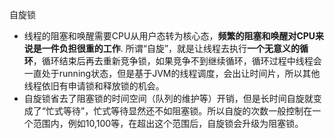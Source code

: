 自旋锁

- 线程的阻塞和唤醒需要CPU从用户态转为核心态，**频繁的阻塞和唤醒对CPU来说是一件负担很重的工作**. 所谓“自旋”，就是让线程去执行**一个无意义的循环**，循环结束后再去重新竞争锁，如果竞争不到继续循环，循环过程中线程会一直处于running状态，但是基于JVM的线程调度，会出让时间片，所以其他线程依旧有申请锁和释放锁的机会。
- 自旋锁省去了阻塞锁的时间空间（队列的维护等）开销，但是长时间自旋就变成了“忙式等待”，忙式等待显然还不如阻塞锁。所以自旋的次数一般控制在一个范围内，例如10,100等，在超出这个范围后，自旋锁会升级为阻塞锁。
